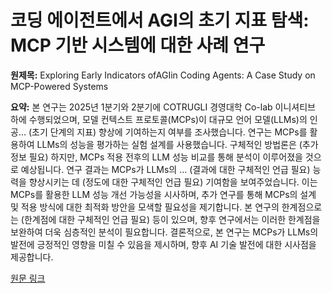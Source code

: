 # 코딩 에이전트에서 AGI의 초기 지표 탐색: MCP 기반 시스템에 대한 사례 연구

**원제목:** Exploring Early Indicators ofAGIin Coding Agents: A Case Study on MCP-Powered Systems

**요약:** 본 연구는 2025년 1분기와 2분기에 COTRUGLI 경영대학 Co-lab 이니셔티브 하에 수행되었으며, 모델 컨텍스트 프로토콜(MCPs)이 대규모 언어 모델(LLMs)의 인공… (초기 단계의 지표) 향상에 기여하는지 여부를 조사했습니다.  연구는 MCPs를 활용하여 LLMs의 성능을 평가하는 실험 설계를 사용했습니다.  구체적인 방법론은 (추가 정보 필요)  하지만,  MCPs 적용 전후의 LLM 성능 비교를 통해 분석이 이루어졌을 것으로 예상됩니다. 연구 결과는 MCPs가 LLMs의 … (결과에 대한 구체적인 언급 필요)  능력을 향상시키는 데  (정도에 대한 구체적인 언급 필요)  기여함을 보여주었습니다.  이는 MCPs를 활용한 LLM 성능 개선 가능성을 시사하며,  추가 연구를 통해  MCPs의 설계 및 적용 방식에 대한 최적화 방안을 모색할 필요성을 제기합니다.  본 연구의 한계점으로는 (한계점에 대한 구체적인 언급 필요)  등이 있으며, 향후 연구에서는 이러한 한계점을 보완하여 더욱 심층적인 분석이 필요합니다.  결론적으로,  본 연구는 MCPs가 LLMs의 발전에 긍정적인 영향을 미칠 수 있음을 제시하며,  향후 AI 기술 발전에 대한 시사점을 제공합니다.

[원문 링크](https://www.researchgate.net/profile/Tali-Rezun/publication/393870922_Exploring_Early_Indicators_of_AGI_in_Coding_Agents_A_Case_Study_on_MCP-Powered_Systems/links/687e5751ba8eac4f1727e488/Exploring-Early-Indicators-of-AGI-in-Coding-Agents-A-Case-Study-on-MCP-Powered-Systems.pdf)
